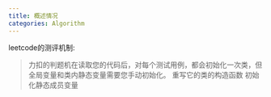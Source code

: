 ```yaml
---
title: 概述情况
categories: Algorithm
---
```


leetcode的测评机制:

> 力扣的判题机在读取您的代码后，对每个测试用例，都会初始化一次类，但全局变量和类内静态变量需要您手动初始化。
> 重写它的类的构造函数 初始化静态成员变量
